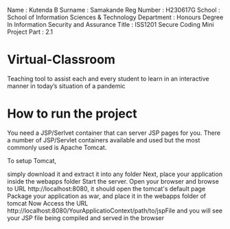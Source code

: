 Name : Kutenda B
Surname : Samakande
Reg Number : H230617G
School : School of Information Sciences & Technology
Department : Honours Degree In Information Security and Assurance
Title : ISS1201 Secure Coding Mini Project
Part : 2.1

# Virtual-Classroom

Teaching tool to assist each and every student to learn in an interactive manner in today’s situation of a pandemic

# How to run the project

You need a JSP/Serlvet container that can server JSP pages for you. There a number of JSP/Servlet containers available and used but the most commonly used is Apache Tomcat.

To setup Tomcat,

simply download it and extract it into any folder
Next, place your application inside the webapps folder
Start the server.
Open your browser and browse to URL http://localhost:8080, it should open the tomcat's default page
Package your application as war, and place it in the webapps folder of tomcat
Now Access the URL http://localhost:8080/YourApplicatioContext/path/to/jspFile and you will see your JSP file being compiled and served in the browser
